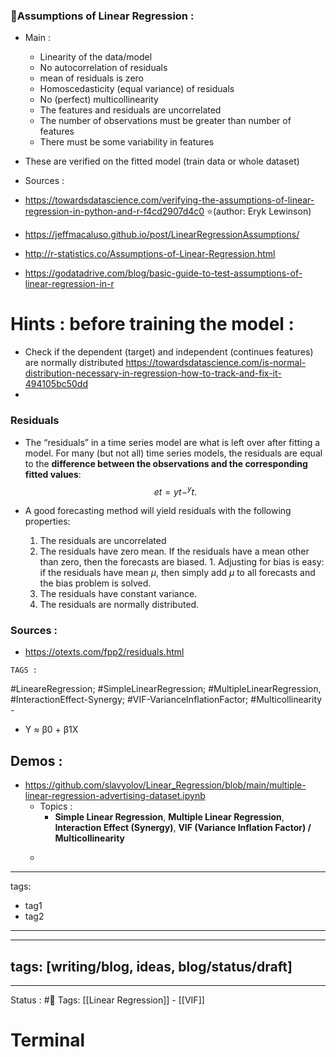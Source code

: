 
### 📝Assumptions of Linear Regression :

- Main :
	- Linearity of the data/model
	- No autocorrelation of residuals
	- mean of residuals is zero
	- Homoscedasticity (equal variance) of residuals
	- No (perfect) multicollinearity
	- The features and residuals are uncorrelated
	- The number of observations must be greater than number of features
	- There must be some variability in features
	
- These are verified on the fitted model (train data or whole dataset)
- Sources :
- https://towardsdatascience.com/verifying-the-assumptions-of-linear-regression-in-python-and-r-f4cd2907d4c0 ⭐(author: Eryk Lewinson)
- https://jeffmacaluso.github.io/post/LinearRegressionAssumptions/
- http://r-statistics.co/Assumptions-of-Linear-Regression.html
- https://godatadrive.com/blog/basic-guide-to-test-assumptions-of-linear-regression-in-r

# Hints : before training the model :
- Check if the dependent (target) and independent (continues features) are normally distributed https://towardsdatascience.com/is-normal-distribution-necessary-in-regression-how-to-track-and-fix-it-494105bc50dd
- 


### Residuals

- The “residuals” in a time series model are what is left over after fitting a model. For many (but not all) time series models, the residuals are equal to the **difference between the observations and the corresponding fitted values**:  $$et=yt−^yt.$$
- A good forecasting method will yield residuals with the following properties:

	1. The residuals are uncorrelated
	2. The residuals have zero mean. If the residuals have a mean other than zero, then the forecasts are biased.
			1. Adjusting for bias is easy: if the residuals have mean $\mu$, then simply add $\mu$ to all forecasts and the bias problem is solved.
	3. The residuals have constant variance.
	4. The residuals are normally distributed.

### Sources :
- https://otexts.com/fpp2/residuals.html

```
TAGS :
```
#LineareRegression; #SimpleLinearRegression;	#MultipleLinearRegression, #InteractionEffect-Synergy; #VIF-VarianceInflationFactor; #Multicollinearity
	- 
- Y ≈ β0 + β1X

## Demos :

- https://github.com/slavyolov/Linear_Regression/blob/main/multiple-linear-regression-advertising-dataset.ipynb
	- Topics : 
		- **Simple Linear Regression**, **Multiple Linear Regression**, **Interaction Effect (Synergy)**, **VIF (Variance Inflation Factor) / Multicollinearity**
	- ```
---
tags:
  - tag1
  - tag2
---

 ---
 tags: [writing/blog, ideas, blog/status/draft] 
---

---
Status : 
#🌲
Tags:
[[Linear Regression]] - [[VIF]]

# Terminal

